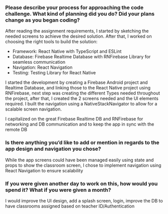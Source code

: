 ### Please describe your process for approaching the code challenge. What kind of planning did you do? Did your plans change as you began coding?

After reading the assignment requirements, I started by sketching the needed screens to achieve the desired solution.
After that, I worked on choosing the right tools to build the solution:

* Framework: React Native with TypeScript and ESLint
* Database: Firebase Realtime Database with RNFirebase Library for seamless communication
* Navigation: React Navigation
* Testing: Testing Library for React Native

I started the development by creating a Firebase Android project and Realtime Database, and linking those to the React
Native project using RNFirebase, next step was creating the different Types needed throughout the project, after that, I
created the 2 screens needed and the UI elements required. I built the navigation using a NativeStackNavigator to allow
for a scalable screen navigation.

I capitalized on the great Firebase Realtime DB and RNFirebase for networking and DB communication and to keep the app
in sync with the remote DB

### Is there anything you’d like to add or mention in regards to the app design and navigation you chose?

While the app screens could have been managed easily using state and props to show the classroom screen, I chose to
implement navigation using React Navigation to ensure scalability

### If you were given another day to work on this, how would you spend it? What if you were given a month?

I would improve the UI design, add a splash screen, login, improve the DB to have classrooms assigned based on teacher
ID/Authentication 
